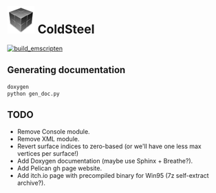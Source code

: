 # ![icon](logo.png) ColdSteel

[![build_emscripten](https://github.com/JaviCervera/coldsteel/actions/workflows/build_emscripten.yml/badge.svg)](https://github.com/JaviCervera/coldsteel/actions/workflows/build_emscripten.yml)

## Generating documentation

```shell
doxygen
python gen_doc.py
```

## TODO

* Remove Console module.
* Remove XML module.
* Revert surface indices to zero-based (or we'll have one less max vertices per surface!)
* Add Doxygen documentation (maybe use Sphinx + Breathe?).
* Add Pelican gh page website.
* Add itch.io page with precompiled binary for Win95 (7z self-extract archive?).
